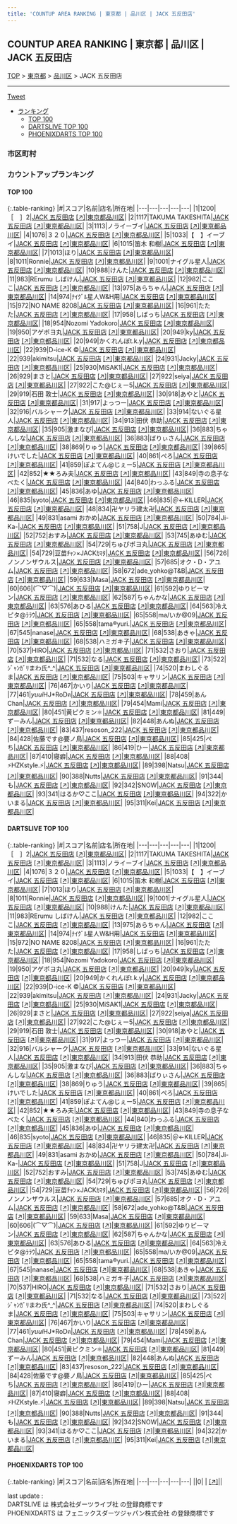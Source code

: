 ```yaml
---
title: 'COUNTUP AREA RANKING | 東京都 | 品川区 | JACK 五反田店'
---
```

## COUNTUP AREA RANKING | 東京都 | 品川区 | JACK 五反田店

[TOP](/darts/rank/) > [東京都](/darts/rank/東京都/) > [品川区](/darts/rank/東京都/品川区/) > JACK 五反田店

___

<a href="https://twitter.com/share?ref_src=twsrc%5Etfw" data-text="COUNTUP AREA RANKING | 東京都品川区JACK 五反田店" class="twitter-share-button" data-hashtags="DARTSLIVE,PHOENIXDARTS,darts,ダーツ" data-show-count="false">Tweet</a>

* [ランキング](#カウントアップランキング)
    * [TOP 100](#top-100)
    * [DARTSLIVE TOP 100](#dartslive-top-100)
    * [PHOENIXDARTS TOP 100](#phoenixdarts-top-100)

### 市区町村

<ul>

</ul>

### カウントアップランキング

#### TOP 100



{:.table-ranking}
|#|スコア|名前|店名|所在地|
|---|---|---|---|---|
|1|1200|<span class="rank-name-dl">［　］2</span>|<a href="/darts/rank/shops/0b328aee96f0cd170d9b047a20a7ba1e.html">JACK 五反田店</a> <a href="https://search.dartslive.com/jp/shop/0b328aee96f0cd170d9b047a20a7ba1e">[↗]</a>|<a href="/darts/rank/東京都/品川区">東京都品川区</a>|
|2|1117|<span class="rank-name-dl">TAKUMA TAKESHITA</span>|<a href="/darts/rank/shops/0b328aee96f0cd170d9b047a20a7ba1e.html">JACK 五反田店</a> <a href="https://search.dartslive.com/jp/shop/0b328aee96f0cd170d9b047a20a7ba1e">[↗]</a>|<a href="/darts/rank/東京都/品川区">東京都品川区</a>|
|3|1113|<span class="rank-name-dl">ノライーブイ</span>|<a href="/darts/rank/shops/0b328aee96f0cd170d9b047a20a7ba1e.html">JACK 五反田店</a> <a href="https://search.dartslive.com/jp/shop/0b328aee96f0cd170d9b047a20a7ba1e">[↗]</a>|<a href="/darts/rank/東京都/品川区">東京都品川区</a>|
|4|1076|<span class="rank-name-dl">３２０</span>|<a href="/darts/rank/shops/0b328aee96f0cd170d9b047a20a7ba1e.html">JACK 五反田店</a> <a href="https://search.dartslive.com/jp/shop/0b328aee96f0cd170d9b047a20a7ba1e">[↗]</a>|<a href="/darts/rank/東京都/品川区">東京都品川区</a>|
|5|1033|<span class="rank-name-dl">【　】イーブイ</span>|<a href="/darts/rank/shops/0b328aee96f0cd170d9b047a20a7ba1e.html">JACK 五反田店</a> <a href="https://search.dartslive.com/jp/shop/0b328aee96f0cd170d9b047a20a7ba1e">[↗]</a>|<a href="/darts/rank/東京都/品川区">東京都品川区</a>|
|6|1015|<span class="rank-name-dl">笛木 和樹</span>|<a href="/darts/rank/shops/0b328aee96f0cd170d9b047a20a7ba1e.html">JACK 五反田店</a> <a href="https://search.dartslive.com/jp/shop/0b328aee96f0cd170d9b047a20a7ba1e">[↗]</a>|<a href="/darts/rank/東京都/品川区">東京都品川区</a>|
|7|1013|<span class="rank-name-dl">ほり</span>|<a href="/darts/rank/shops/0b328aee96f0cd170d9b047a20a7ba1e.html">JACK 五反田店</a> <a href="https://search.dartslive.com/jp/shop/0b328aee96f0cd170d9b047a20a7ba1e">[↗]</a>|<a href="/darts/rank/東京都/品川区">東京都品川区</a>|
|8|1011|<span class="rank-name-dl">Ronnie</span>|<a href="/darts/rank/shops/0b328aee96f0cd170d9b047a20a7ba1e.html">JACK 五反田店</a> <a href="https://search.dartslive.com/jp/shop/0b328aee96f0cd170d9b047a20a7ba1e">[↗]</a>|<a href="/darts/rank/東京都/品川区">東京都品川区</a>|
|9|1001|<span class="rank-name-dl">ナイグル星人</span>|<a href="/darts/rank/shops/0b328aee96f0cd170d9b047a20a7ba1e.html">JACK 五反田店</a> <a href="https://search.dartslive.com/jp/shop/0b328aee96f0cd170d9b047a20a7ba1e">[↗]</a>|<a href="/darts/rank/東京都/品川区">東京都品川区</a>|
|10|988|<span class="rank-name-dl">けんた</span>|<a href="/darts/rank/shops/0b328aee96f0cd170d9b047a20a7ba1e.html">JACK 五反田店</a> <a href="https://search.dartslive.com/jp/shop/0b328aee96f0cd170d9b047a20a7ba1e">[↗]</a>|<a href="/darts/rank/東京都/品川区">東京都品川区</a>|
|11|983|<span class="rank-name-dl">RErumu しばけん</span>|<a href="/darts/rank/shops/0b328aee96f0cd170d9b047a20a7ba1e.html">JACK 五反田店</a> <a href="https://search.dartslive.com/jp/shop/0b328aee96f0cd170d9b047a20a7ba1e">[↗]</a>|<a href="/darts/rank/東京都/品川区">東京都品川区</a>|
|12|982|<span class="rank-name-dl">こここ</span>|<a href="/darts/rank/shops/0b328aee96f0cd170d9b047a20a7ba1e.html">JACK 五反田店</a> <a href="https://search.dartslive.com/jp/shop/0b328aee96f0cd170d9b047a20a7ba1e">[↗]</a>|<a href="/darts/rank/東京都/品川区">東京都品川区</a>|
|13|975|<span class="rank-name-dl">あらちゃん</span>|<a href="/darts/rank/shops/0b328aee96f0cd170d9b047a20a7ba1e.html">JACK 五反田店</a> <a href="https://search.dartslive.com/jp/shop/0b328aee96f0cd170d9b047a20a7ba1e">[↗]</a>|<a href="/darts/rank/東京都/品川区">東京都品川区</a>|
|14|974|<span class="rank-name-dl">ﾅｲｸﾞﾙ星人W&amp;H用</span>|<a href="/darts/rank/shops/0b328aee96f0cd170d9b047a20a7ba1e.html">JACK 五反田店</a> <a href="https://search.dartslive.com/jp/shop/0b328aee96f0cd170d9b047a20a7ba1e">[↗]</a>|<a href="/darts/rank/東京都/品川区">東京都品川区</a>|
|15|972|<span class="rank-name-dl">NO NAME 8208</span>|<a href="/darts/rank/shops/0b328aee96f0cd170d9b047a20a7ba1e.html">JACK 五反田店</a> <a href="https://search.dartslive.com/jp/shop/0b328aee96f0cd170d9b047a20a7ba1e">[↗]</a>|<a href="/darts/rank/東京都/品川区">東京都品川区</a>|
|16|961|<span class="rank-name-dl">たたた</span>|<a href="/darts/rank/shops/0b328aee96f0cd170d9b047a20a7ba1e.html">JACK 五反田店</a> <a href="https://search.dartslive.com/jp/shop/0b328aee96f0cd170d9b047a20a7ba1e">[↗]</a>|<a href="/darts/rank/東京都/品川区">東京都品川区</a>|
|17|958|<span class="rank-name-dl">しばっち</span>|<a href="/darts/rank/shops/0b328aee96f0cd170d9b047a20a7ba1e.html">JACK 五反田店</a> <a href="https://search.dartslive.com/jp/shop/0b328aee96f0cd170d9b047a20a7ba1e">[↗]</a>|<a href="/darts/rank/東京都/品川区">東京都品川区</a>|
|18|954|<span class="rank-name-dl">Nozomi Yadokoro</span>|<a href="/darts/rank/shops/0b328aee96f0cd170d9b047a20a7ba1e.html">JACK 五反田店</a> <a href="https://search.dartslive.com/jp/shop/0b328aee96f0cd170d9b047a20a7ba1e">[↗]</a>|<a href="/darts/rank/東京都/品川区">東京都品川区</a>|
|19|950|<span class="rank-name-dl">アゲポヨ丸</span>|<a href="/darts/rank/shops/0b328aee96f0cd170d9b047a20a7ba1e.html">JACK 五反田店</a> <a href="https://search.dartslive.com/jp/shop/0b328aee96f0cd170d9b047a20a7ba1e">[↗]</a>|<a href="/darts/rank/東京都/品川区">東京都品川区</a>|
|20|949|<span class="rank-name-dl">ky</span>|<a href="/darts/rank/shops/0b328aee96f0cd170d9b047a20a7ba1e.html">JACK 五反田店</a> <a href="https://search.dartslive.com/jp/shop/0b328aee96f0cd170d9b047a20a7ba1e">[↗]</a>|<a href="/darts/rank/東京都/品川区">東京都品川区</a>|
|20|949|<span class="rank-name-dl">かくれんぼt.k.y</span>|<a href="/darts/rank/shops/0b328aee96f0cd170d9b047a20a7ba1e.html">JACK 五反田店</a> <a href="https://search.dartslive.com/jp/shop/0b328aee96f0cd170d9b047a20a7ba1e">[↗]</a>|<a href="/darts/rank/東京都/品川区">東京都品川区</a>|
|22|939|<span class="rank-name-dl">D-ice-K ©️</span>|<a href="/darts/rank/shops/0b328aee96f0cd170d9b047a20a7ba1e.html">JACK 五反田店</a> <a href="https://search.dartslive.com/jp/shop/0b328aee96f0cd170d9b047a20a7ba1e">[↗]</a>|<a href="/darts/rank/東京都/品川区">東京都品川区</a>|
|22|939|<span class="rank-name-dl">akimitsu</span>|<a href="/darts/rank/shops/0b328aee96f0cd170d9b047a20a7ba1e.html">JACK 五反田店</a> <a href="https://search.dartslive.com/jp/shop/0b328aee96f0cd170d9b047a20a7ba1e">[↗]</a>|<a href="/darts/rank/東京都/品川区">東京都品川区</a>|
|24|931|<span class="rank-name-dl">Jacky</span>|<a href="/darts/rank/shops/0b328aee96f0cd170d9b047a20a7ba1e.html">JACK 五反田店</a> <a href="https://search.dartslive.com/jp/shop/0b328aee96f0cd170d9b047a20a7ba1e">[↗]</a>|<a href="/darts/rank/東京都/品川区">東京都品川区</a>|
|25|930|<span class="rank-name-dl">MiSAK1</span>|<a href="/darts/rank/shops/0b328aee96f0cd170d9b047a20a7ba1e.html">JACK 五反田店</a> <a href="https://search.dartslive.com/jp/shop/0b328aee96f0cd170d9b047a20a7ba1e">[↗]</a>|<a href="/darts/rank/東京都/品川区">東京都品川区</a>|
|26|929|<span class="rank-name-dl">まさと</span>|<a href="/darts/rank/shops/0b328aee96f0cd170d9b047a20a7ba1e.html">JACK 五反田店</a> <a href="https://search.dartslive.com/jp/shop/0b328aee96f0cd170d9b047a20a7ba1e">[↗]</a>|<a href="/darts/rank/東京都/品川区">東京都品川区</a>|
|27|922|<span class="rank-name-dl">seiya</span>|<a href="/darts/rank/shops/0b328aee96f0cd170d9b047a20a7ba1e.html">JACK 五反田店</a> <a href="https://search.dartslive.com/jp/shop/0b328aee96f0cd170d9b047a20a7ba1e">[↗]</a>|<a href="/darts/rank/東京都/品川区">東京都品川区</a>|
|27|922|<span class="rank-name-dl">こた@じぇー5</span>|<a href="/darts/rank/shops/0b328aee96f0cd170d9b047a20a7ba1e.html">JACK 五反田店</a> <a href="https://search.dartslive.com/jp/shop/0b328aee96f0cd170d9b047a20a7ba1e">[↗]</a>|<a href="/darts/rank/東京都/品川区">東京都品川区</a>|
|29|919|<span class="rank-name-dl">石田 敦士</span>|<a href="/darts/rank/shops/0b328aee96f0cd170d9b047a20a7ba1e.html">JACK 五反田店</a> <a href="https://search.dartslive.com/jp/shop/0b328aee96f0cd170d9b047a20a7ba1e">[↗]</a>|<a href="/darts/rank/東京都/品川区">東京都品川区</a>|
|30|918|<span class="rank-name-dl">あやと</span>|<a href="/darts/rank/shops/0b328aee96f0cd170d9b047a20a7ba1e.html">JACK 五反田店</a> <a href="https://search.dartslive.com/jp/shop/0b328aee96f0cd170d9b047a20a7ba1e">[↗]</a>|<a href="/darts/rank/東京都/品川区">東京都品川区</a>|
|31|917|<span class="rank-name-dl">よっつー</span>|<a href="/darts/rank/shops/0b328aee96f0cd170d9b047a20a7ba1e.html">JACK 五反田店</a> <a href="https://search.dartslive.com/jp/shop/0b328aee96f0cd170d9b047a20a7ba1e">[↗]</a>|<a href="/darts/rank/東京都/品川区">東京都品川区</a>|
|32|916|<span class="rank-name-dl">バルシャーク</span>|<a href="/darts/rank/shops/0b328aee96f0cd170d9b047a20a7ba1e.html">JACK 五反田店</a> <a href="https://search.dartslive.com/jp/shop/0b328aee96f0cd170d9b047a20a7ba1e">[↗]</a>|<a href="/darts/rank/東京都/品川区">東京都品川区</a>|
|33|914|<span class="rank-name-dl">ないぐる星人</span>|<a href="/darts/rank/shops/0b328aee96f0cd170d9b047a20a7ba1e.html">JACK 五反田店</a> <a href="https://search.dartslive.com/jp/shop/0b328aee96f0cd170d9b047a20a7ba1e">[↗]</a>|<a href="/darts/rank/東京都/品川区">東京都品川区</a>|
|34|913|<span class="rank-name-dl">田伏 恭助</span>|<a href="/darts/rank/shops/0b328aee96f0cd170d9b047a20a7ba1e.html">JACK 五反田店</a> <a href="https://search.dartslive.com/jp/shop/0b328aee96f0cd170d9b047a20a7ba1e">[↗]</a>|<a href="/darts/rank/東京都/品川区">東京都品川区</a>|
|35|905|<span class="rank-name-dl">激まなび</span>|<a href="/darts/rank/shops/0b328aee96f0cd170d9b047a20a7ba1e.html">JACK 五反田店</a> <a href="https://search.dartslive.com/jp/shop/0b328aee96f0cd170d9b047a20a7ba1e">[↗]</a>|<a href="/darts/rank/東京都/品川区">東京都品川区</a>|
|36|883|<span class="rank-name-dl">ちゃんしな</span>|<a href="/darts/rank/shops/0b328aee96f0cd170d9b047a20a7ba1e.html">JACK 五反田店</a> <a href="https://search.dartslive.com/jp/shop/0b328aee96f0cd170d9b047a20a7ba1e">[↗]</a>|<a href="/darts/rank/東京都/品川区">東京都品川区</a>|
|36|883|<span class="rank-name-dl">ばりぃさん</span>|<a href="/darts/rank/shops/0b328aee96f0cd170d9b047a20a7ba1e.html">JACK 五反田店</a> <a href="https://search.dartslive.com/jp/shop/0b328aee96f0cd170d9b047a20a7ba1e">[↗]</a>|<a href="/darts/rank/東京都/品川区">東京都品川区</a>|
|38|869|<span class="rank-name-dl">りゅう</span>|<a href="/darts/rank/shops/0b328aee96f0cd170d9b047a20a7ba1e.html">JACK 五反田店</a> <a href="https://search.dartslive.com/jp/shop/0b328aee96f0cd170d9b047a20a7ba1e">[↗]</a>|<a href="/darts/rank/東京都/品川区">東京都品川区</a>|
|39|865|<span class="rank-name-dl">けいでした</span>|<a href="/darts/rank/shops/0b328aee96f0cd170d9b047a20a7ba1e.html">JACK 五反田店</a> <a href="https://search.dartslive.com/jp/shop/0b328aee96f0cd170d9b047a20a7ba1e">[↗]</a>|<a href="/darts/rank/東京都/品川区">東京都品川区</a>|
|40|861|<span class="rank-name-dl">ぺろ</span>|<a href="/darts/rank/shops/0b328aee96f0cd170d9b047a20a7ba1e.html">JACK 五反田店</a> <a href="https://search.dartslive.com/jp/shop/0b328aee96f0cd170d9b047a20a7ba1e">[↗]</a>|<a href="/darts/rank/東京都/品川区">東京都品川区</a>|
|41|859|<span class="rank-name-dl">ぽよてん@じぇー5</span>|<a href="/darts/rank/shops/0b328aee96f0cd170d9b047a20a7ba1e.html">JACK 五反田店</a> <a href="https://search.dartslive.com/jp/shop/0b328aee96f0cd170d9b047a20a7ba1e">[↗]</a>|<a href="/darts/rank/東京都/品川区">東京都品川区</a>|
|42|852|<span class="rank-name-dl">★★ろみ夫</span>|<a href="/darts/rank/shops/0b328aee96f0cd170d9b047a20a7ba1e.html">JACK 五反田店</a> <a href="https://search.dartslive.com/jp/shop/0b328aee96f0cd170d9b047a20a7ba1e">[↗]</a>|<a href="/darts/rank/東京都/品川区">東京都品川区</a>|
|43|849|<span class="rank-name-dl">寺の息子なべたく</span>|<a href="/darts/rank/shops/0b328aee96f0cd170d9b047a20a7ba1e.html">JACK 五反田店</a> <a href="https://search.dartslive.com/jp/shop/0b328aee96f0cd170d9b047a20a7ba1e">[↗]</a>|<a href="/darts/rank/東京都/品川区">東京都品川区</a>|
|44|840|<span class="rank-name-dl">わっふる</span>|<a href="/darts/rank/shops/0b328aee96f0cd170d9b047a20a7ba1e.html">JACK 五反田店</a> <a href="https://search.dartslive.com/jp/shop/0b328aee96f0cd170d9b047a20a7ba1e">[↗]</a>|<a href="/darts/rank/東京都/品川区">東京都品川区</a>|
|45|836|<span class="rank-name-dl">あゆ</span>|<a href="/darts/rank/shops/0b328aee96f0cd170d9b047a20a7ba1e.html">JACK 五反田店</a> <a href="https://search.dartslive.com/jp/shop/0b328aee96f0cd170d9b047a20a7ba1e">[↗]</a>|<a href="/darts/rank/東京都/品川区">東京都品川区</a>|
|46|835|<span class="rank-name-dl">syoto</span>|<a href="/darts/rank/shops/0b328aee96f0cd170d9b047a20a7ba1e.html">JACK 五反田店</a> <a href="https://search.dartslive.com/jp/shop/0b328aee96f0cd170d9b047a20a7ba1e">[↗]</a>|<a href="/darts/rank/東京都/品川区">東京都品川区</a>|
|46|835|<span class="rank-name-dl">＠←KILLER</span>|<a href="/darts/rank/shops/0b328aee96f0cd170d9b047a20a7ba1e.html">JACK 五反田店</a> <a href="https://search.dartslive.com/jp/shop/0b328aee96f0cd170d9b047a20a7ba1e">[↗]</a>|<a href="/darts/rank/東京都/品川区">東京都品川区</a>|
|48|834|<span class="rank-name-dl">卍ヤリラ建太卍</span>|<a href="/darts/rank/shops/0b328aee96f0cd170d9b047a20a7ba1e.html">JACK 五反田店</a> <a href="https://search.dartslive.com/jp/shop/0b328aee96f0cd170d9b047a20a7ba1e">[↗]</a>|<a href="/darts/rank/東京都/品川区">東京都品川区</a>|
|49|831|<span class="rank-name-dl">asami おかめ</span>|<a href="/darts/rank/shops/0b328aee96f0cd170d9b047a20a7ba1e.html">JACK 五反田店</a> <a href="https://search.dartslive.com/jp/shop/0b328aee96f0cd170d9b047a20a7ba1e">[↗]</a>|<a href="/darts/rank/東京都/品川区">東京都品川区</a>|
|50|784|<span class="rank-name-dl">Ji-Ka-</span>|<a href="/darts/rank/shops/0b328aee96f0cd170d9b047a20a7ba1e.html">JACK 五反田店</a> <a href="https://search.dartslive.com/jp/shop/0b328aee96f0cd170d9b047a20a7ba1e">[↗]</a>|<a href="/darts/rank/東京都/品川区">東京都品川区</a>|
|51|758|<span class="rank-name-dl">J</span>|<a href="/darts/rank/shops/0b328aee96f0cd170d9b047a20a7ba1e.html">JACK 五反田店</a> <a href="https://search.dartslive.com/jp/shop/0b328aee96f0cd170d9b047a20a7ba1e">[↗]</a>|<a href="/darts/rank/東京都/品川区">東京都品川区</a>|
|52|752|<span class="rank-name-dl">おすみ</span>|<a href="/darts/rank/shops/0b328aee96f0cd170d9b047a20a7ba1e.html">JACK 五反田店</a> <a href="https://search.dartslive.com/jp/shop/0b328aee96f0cd170d9b047a20a7ba1e">[↗]</a>|<a href="/darts/rank/東京都/品川区">東京都品川区</a>|
|53|745|<span class="rank-name-dl">あゆむ</span>|<a href="/darts/rank/shops/0b328aee96f0cd170d9b047a20a7ba1e.html">JACK 五反田店</a> <a href="https://search.dartslive.com/jp/shop/0b328aee96f0cd170d9b047a20a7ba1e">[↗]</a>|<a href="/darts/rank/東京都/品川区">東京都品川区</a>|
|54|729|<span class="rank-name-dl">ちゅぴポヨ丸</span>|<a href="/darts/rank/shops/0b328aee96f0cd170d9b047a20a7ba1e.html">JACK 五反田店</a> <a href="https://search.dartslive.com/jp/shop/0b328aee96f0cd170d9b047a20a7ba1e">[↗]</a>|<a href="/darts/rank/東京都/品川区">東京都品川区</a>|
|54|729|<span class="rank-name-dl">豆苗ﾁｬﾝ×JACKｶﾏﾀ</span>|<a href="/darts/rank/shops/0b328aee96f0cd170d9b047a20a7ba1e.html">JACK 五反田店</a> <a href="https://search.dartslive.com/jp/shop/0b328aee96f0cd170d9b047a20a7ba1e">[↗]</a>|<a href="/darts/rank/東京都/品川区">東京都品川区</a>|
|56|726|<span class="rank-name-dl">ノンノンザウルス</span>|<a href="/darts/rank/shops/0b328aee96f0cd170d9b047a20a7ba1e.html">JACK 五反田店</a> <a href="https://search.dartslive.com/jp/shop/0b328aee96f0cd170d9b047a20a7ba1e">[↗]</a>|<a href="/darts/rank/東京都/品川区">東京都品川区</a>|
|57|685|<span class="rank-name-dl">オク・D・アユム</span>|<a href="/darts/rank/shops/0b328aee96f0cd170d9b047a20a7ba1e.html">JACK 五反田店</a> <a href="https://search.dartslive.com/jp/shop/0b328aee96f0cd170d9b047a20a7ba1e">[↗]</a>|<a href="/darts/rank/東京都/品川区">東京都品川区</a>|
|58|672|<span class="rank-name-dl">ade_yohko@T&amp;B</span>|<a href="/darts/rank/shops/0b328aee96f0cd170d9b047a20a7ba1e.html">JACK 五反田店</a> <a href="https://search.dartslive.com/jp/shop/0b328aee96f0cd170d9b047a20a7ba1e">[↗]</a>|<a href="/darts/rank/東京都/品川区">東京都品川区</a>|
|59|633|<span class="rank-name-dl">Masa</span>|<a href="/darts/rank/shops/0b328aee96f0cd170d9b047a20a7ba1e.html">JACK 五反田店</a> <a href="https://search.dartslive.com/jp/shop/0b328aee96f0cd170d9b047a20a7ba1e">[↗]</a>|<a href="/darts/rank/東京都/品川区">東京都品川区</a>|
|60|606|<span class="rank-name-dl">(⌒▽⌒)</span>|<a href="/darts/rank/shops/0b328aee96f0cd170d9b047a20a7ba1e.html">JACK 五反田店</a> <a href="https://search.dartslive.com/jp/shop/0b328aee96f0cd170d9b047a20a7ba1e">[↗]</a>|<a href="/darts/rank/東京都/品川区">東京都品川区</a>|
|61|592|<span class="rank-name-dl">ゆりピーマン</span>|<a href="/darts/rank/shops/0b328aee96f0cd170d9b047a20a7ba1e.html">JACK 五反田店</a> <a href="https://search.dartslive.com/jp/shop/0b328aee96f0cd170d9b047a20a7ba1e">[↗]</a>|<a href="/darts/rank/東京都/品川区">東京都品川区</a>|
|62|587|<span class="rank-name-dl">ちゃんかな</span>|<a href="/darts/rank/shops/0b328aee96f0cd170d9b047a20a7ba1e.html">JACK 五反田店</a> <a href="https://search.dartslive.com/jp/shop/0b328aee96f0cd170d9b047a20a7ba1e">[↗]</a>|<a href="/darts/rank/東京都/品川区">東京都品川区</a>|
|63|576|<span class="rank-name-dl">あひる</span>|<a href="/darts/rank/shops/0b328aee96f0cd170d9b047a20a7ba1e.html">JACK 五反田店</a> <a href="https://search.dartslive.com/jp/shop/0b328aee96f0cd170d9b047a20a7ba1e">[↗]</a>|<a href="/darts/rank/東京都/品川区">東京都品川区</a>|
|64|563|<span class="rank-name-dl">冷えピタ@ﾗﾗｳ</span>|<a href="/darts/rank/shops/0b328aee96f0cd170d9b047a20a7ba1e.html">JACK 五反田店</a> <a href="https://search.dartslive.com/jp/shop/0b328aee96f0cd170d9b047a20a7ba1e">[↗]</a>|<a href="/darts/rank/東京都/品川区">東京都品川区</a>|
|65|558|<span class="rank-name-dl">ma/いか@09</span>|<a href="/darts/rank/shops/0b328aee96f0cd170d9b047a20a7ba1e.html">JACK 五反田店</a> <a href="https://search.dartslive.com/jp/shop/0b328aee96f0cd170d9b047a20a7ba1e">[↗]</a>|<a href="/darts/rank/東京都/品川区">東京都品川区</a>|
|65|558|<span class="rank-name-dl">tama®︎yuri.</span>|<a href="/darts/rank/shops/0b328aee96f0cd170d9b047a20a7ba1e.html">JACK 五反田店</a> <a href="https://search.dartslive.com/jp/shop/0b328aee96f0cd170d9b047a20a7ba1e">[↗]</a>|<a href="/darts/rank/東京都/品川区">東京都品川区</a>|
|67|545|<span class="rank-name-dl">nanase</span>|<a href="/darts/rank/shops/0b328aee96f0cd170d9b047a20a7ba1e.html">JACK 五反田店</a> <a href="https://search.dartslive.com/jp/shop/0b328aee96f0cd170d9b047a20a7ba1e">[↗]</a>|<a href="/darts/rank/東京都/品川区">東京都品川区</a>|
|68|538|<span class="rank-name-dl">あきゃ</span>|<a href="/darts/rank/shops/0b328aee96f0cd170d9b047a20a7ba1e.html">JACK 五反田店</a> <a href="https://search.dartslive.com/jp/shop/0b328aee96f0cd170d9b047a20a7ba1e">[↗]</a>|<a href="/darts/rank/東京都/品川区">東京都品川区</a>|
|68|538|<span class="rank-name-dl">ハミガキ子</span>|<a href="/darts/rank/shops/0b328aee96f0cd170d9b047a20a7ba1e.html">JACK 五反田店</a> <a href="https://search.dartslive.com/jp/shop/0b328aee96f0cd170d9b047a20a7ba1e">[↗]</a>|<a href="/darts/rank/東京都/品川区">東京都品川区</a>|
|70|537|<span class="rank-name-dl">HIRO</span>|<a href="/darts/rank/shops/0b328aee96f0cd170d9b047a20a7ba1e.html">JACK 五反田店</a> <a href="https://search.dartslive.com/jp/shop/0b328aee96f0cd170d9b047a20a7ba1e">[↗]</a>|<a href="/darts/rank/東京都/品川区">東京都品川区</a>|
|71|532|<span class="rank-name-dl">さおり</span>|<a href="/darts/rank/shops/0b328aee96f0cd170d9b047a20a7ba1e.html">JACK 五反田店</a> <a href="https://search.dartslive.com/jp/shop/0b328aee96f0cd170d9b047a20a7ba1e">[↗]</a>|<a href="/darts/rank/東京都/品川区">東京都品川区</a>|
|71|532|<span class="rank-name-dl">なる</span>|<a href="/darts/rank/shops/0b328aee96f0cd170d9b047a20a7ba1e.html">JACK 五反田店</a> <a href="https://search.dartslive.com/jp/shop/0b328aee96f0cd170d9b047a20a7ba1e">[↗]</a>|<a href="/darts/rank/東京都/品川区">東京都品川区</a>|
|73|522|<span class="rank-name-dl">ｼﾞｬﾝｶﾞﾘまわ氏^_^</span>|<a href="/darts/rank/shops/0b328aee96f0cd170d9b047a20a7ba1e.html">JACK 五反田店</a> <a href="https://search.dartslive.com/jp/shop/0b328aee96f0cd170d9b047a20a7ba1e">[↗]</a>|<a href="/darts/rank/東京都/品川区">東京都品川区</a>|
|74|520|<span class="rank-name-dl">まわしぐるま</span>|<a href="/darts/rank/shops/0b328aee96f0cd170d9b047a20a7ba1e.html">JACK 五反田店</a> <a href="https://search.dartslive.com/jp/shop/0b328aee96f0cd170d9b047a20a7ba1e">[↗]</a>|<a href="/darts/rank/東京都/品川区">東京都品川区</a>|
|75|503|<span class="rank-name-dl">キャサリン</span>|<a href="/darts/rank/shops/0b328aee96f0cd170d9b047a20a7ba1e.html">JACK 五反田店</a> <a href="https://search.dartslive.com/jp/shop/0b328aee96f0cd170d9b047a20a7ba1e">[↗]</a>|<a href="/darts/rank/東京都/品川区">東京都品川区</a>|
|76|467|<span class="rank-name-dl">かいり</span>|<a href="/darts/rank/shops/0b328aee96f0cd170d9b047a20a7ba1e.html">JACK 五反田店</a> <a href="https://search.dartslive.com/jp/shop/0b328aee96f0cd170d9b047a20a7ba1e">[↗]</a>|<a href="/darts/rank/東京都/品川区">東京都品川区</a>|
|77|461|<span class="rank-name-dl">*yuui*HJ*RoDฅ</span>|<a href="/darts/rank/shops/0b328aee96f0cd170d9b047a20a7ba1e.html">JACK 五反田店</a> <a href="https://search.dartslive.com/jp/shop/0b328aee96f0cd170d9b047a20a7ba1e">[↗]</a>|<a href="/darts/rank/東京都/品川区">東京都品川区</a>|
|78|459|<span class="rank-name-dl">あんChan</span>|<a href="/darts/rank/shops/0b328aee96f0cd170d9b047a20a7ba1e.html">JACK 五反田店</a> <a href="https://search.dartslive.com/jp/shop/0b328aee96f0cd170d9b047a20a7ba1e">[↗]</a>|<a href="/darts/rank/東京都/品川区">東京都品川区</a>|
|79|454|<span class="rank-name-dl">Mami</span>|<a href="/darts/rank/shops/0b328aee96f0cd170d9b047a20a7ba1e.html">JACK 五反田店</a> <a href="https://search.dartslive.com/jp/shop/0b328aee96f0cd170d9b047a20a7ba1e">[↗]</a>|<a href="/darts/rank/東京都/品川区">東京都品川区</a>|
|80|451|<span class="rank-name-dl">黄ピクミン⚛</span>|<a href="/darts/rank/shops/0b328aee96f0cd170d9b047a20a7ba1e.html">JACK 五反田店</a> <a href="https://search.dartslive.com/jp/shop/0b328aee96f0cd170d9b047a20a7ba1e">[↗]</a>|<a href="/darts/rank/東京都/品川区">東京都品川区</a>|
|81|449|<span class="rank-name-dl">ずーみん</span>|<a href="/darts/rank/shops/0b328aee96f0cd170d9b047a20a7ba1e.html">JACK 五反田店</a> <a href="https://search.dartslive.com/jp/shop/0b328aee96f0cd170d9b047a20a7ba1e">[↗]</a>|<a href="/darts/rank/東京都/品川区">東京都品川区</a>|
|82|448|<span class="rank-name-dl">あんぬ</span>|<a href="/darts/rank/shops/0b328aee96f0cd170d9b047a20a7ba1e.html">JACK 五反田店</a> <a href="https://search.dartslive.com/jp/shop/0b328aee96f0cd170d9b047a20a7ba1e">[↗]</a>|<a href="/darts/rank/東京都/品川区">東京都品川区</a>|
|83|437|<span class="rank-name-dl">resoson_222</span>|<a href="/darts/rank/shops/0b328aee96f0cd170d9b047a20a7ba1e.html">JACK 五反田店</a> <a href="https://search.dartslive.com/jp/shop/0b328aee96f0cd170d9b047a20a7ba1e">[↗]</a>|<a href="/darts/rank/東京都/品川区">東京都品川区</a>|
|84|428|<span class="rank-name-dl">佐藤です@要ノ鳥</span>|<a href="/darts/rank/shops/0b328aee96f0cd170d9b047a20a7ba1e.html">JACK 五反田店</a> <a href="https://search.dartslive.com/jp/shop/0b328aee96f0cd170d9b047a20a7ba1e">[↗]</a>|<a href="/darts/rank/東京都/品川区">東京都品川区</a>|
|85|425|<span class="rank-name-dl">ぺち</span>|<a href="/darts/rank/shops/0b328aee96f0cd170d9b047a20a7ba1e.html">JACK 五反田店</a> <a href="https://search.dartslive.com/jp/shop/0b328aee96f0cd170d9b047a20a7ba1e">[↗]</a>|<a href="/darts/rank/東京都/品川区">東京都品川区</a>|
|86|419|<span class="rank-name-dl">ひー</span>|<a href="/darts/rank/shops/0b328aee96f0cd170d9b047a20a7ba1e.html">JACK 五反田店</a> <a href="https://search.dartslive.com/jp/shop/0b328aee96f0cd170d9b047a20a7ba1e">[↗]</a>|<a href="/darts/rank/東京都/品川区">東京都品川区</a>|
|87|410|<span class="rank-name-dl">寝癖</span>|<a href="/darts/rank/shops/0b328aee96f0cd170d9b047a20a7ba1e.html">JACK 五反田店</a> <a href="https://search.dartslive.com/jp/shop/0b328aee96f0cd170d9b047a20a7ba1e">[↗]</a>|<a href="/darts/rank/東京都/品川区">東京都品川区</a>|
|88|408|<span class="rank-name-dl">⚡HZKstyle.⚡</span>|<a href="/darts/rank/shops/0b328aee96f0cd170d9b047a20a7ba1e.html">JACK 五反田店</a> <a href="https://search.dartslive.com/jp/shop/0b328aee96f0cd170d9b047a20a7ba1e">[↗]</a>|<a href="/darts/rank/東京都/品川区">東京都品川区</a>|
|89|398|<span class="rank-name-dl">Natsu</span>|<a href="/darts/rank/shops/0b328aee96f0cd170d9b047a20a7ba1e.html">JACK 五反田店</a> <a href="https://search.dartslive.com/jp/shop/0b328aee96f0cd170d9b047a20a7ba1e">[↗]</a>|<a href="/darts/rank/東京都/品川区">東京都品川区</a>|
|90|388|<span class="rank-name-dl">Nutts</span>|<a href="/darts/rank/shops/0b328aee96f0cd170d9b047a20a7ba1e.html">JACK 五反田店</a> <a href="https://search.dartslive.com/jp/shop/0b328aee96f0cd170d9b047a20a7ba1e">[↗]</a>|<a href="/darts/rank/東京都/品川区">東京都品川区</a>|
|91|344|<span class="rank-name-dl">も</span>|<a href="/darts/rank/shops/0b328aee96f0cd170d9b047a20a7ba1e.html">JACK 五反田店</a> <a href="https://search.dartslive.com/jp/shop/0b328aee96f0cd170d9b047a20a7ba1e">[↗]</a>|<a href="/darts/rank/東京都/品川区">東京都品川区</a>|
|92|342|<span class="rank-name-dl">SNOW</span>|<a href="/darts/rank/shops/0b328aee96f0cd170d9b047a20a7ba1e.html">JACK 五反田店</a> <a href="https://search.dartslive.com/jp/shop/0b328aee96f0cd170d9b047a20a7ba1e">[↗]</a>|<a href="/darts/rank/東京都/品川区">東京都品川区</a>|
|93|341|<span class="rank-name-dl">はるか♡ここ</span>|<a href="/darts/rank/shops/0b328aee96f0cd170d9b047a20a7ba1e.html">JACK 五反田店</a> <a href="https://search.dartslive.com/jp/shop/0b328aee96f0cd170d9b047a20a7ba1e">[↗]</a>|<a href="/darts/rank/東京都/品川区">東京都品川区</a>|
|94|322|<span class="rank-name-dl">かいまる</span>|<a href="/darts/rank/shops/0b328aee96f0cd170d9b047a20a7ba1e.html">JACK 五反田店</a> <a href="https://search.dartslive.com/jp/shop/0b328aee96f0cd170d9b047a20a7ba1e">[↗]</a>|<a href="/darts/rank/東京都/品川区">東京都品川区</a>|
|95|311|<span class="rank-name-dl">Kei</span>|<a href="/darts/rank/shops/0b328aee96f0cd170d9b047a20a7ba1e.html">JACK 五反田店</a> <a href="https://search.dartslive.com/jp/shop/0b328aee96f0cd170d9b047a20a7ba1e">[↗]</a>|<a href="/darts/rank/東京都/品川区">東京都品川区</a>|


#### DARTSLIVE TOP 100



{:.table-ranking}
|#|スコア|名前|店名|所在地|
|---|---|---|---|---|
|1|1200|<span class="rank-name-dl">［　］2</span>|<a href="/darts/rank/shops/0b328aee96f0cd170d9b047a20a7ba1e.html">JACK 五反田店</a> <a href="https://search.dartslive.com/jp/shop/0b328aee96f0cd170d9b047a20a7ba1e">[↗]</a>|<a href="/darts/rank/東京都/品川区">東京都品川区</a>|
|2|1117|<span class="rank-name-dl">TAKUMA TAKESHITA</span>|<a href="/darts/rank/shops/0b328aee96f0cd170d9b047a20a7ba1e.html">JACK 五反田店</a> <a href="https://search.dartslive.com/jp/shop/0b328aee96f0cd170d9b047a20a7ba1e">[↗]</a>|<a href="/darts/rank/東京都/品川区">東京都品川区</a>|
|3|1113|<span class="rank-name-dl">ノライーブイ</span>|<a href="/darts/rank/shops/0b328aee96f0cd170d9b047a20a7ba1e.html">JACK 五反田店</a> <a href="https://search.dartslive.com/jp/shop/0b328aee96f0cd170d9b047a20a7ba1e">[↗]</a>|<a href="/darts/rank/東京都/品川区">東京都品川区</a>|
|4|1076|<span class="rank-name-dl">３２０</span>|<a href="/darts/rank/shops/0b328aee96f0cd170d9b047a20a7ba1e.html">JACK 五反田店</a> <a href="https://search.dartslive.com/jp/shop/0b328aee96f0cd170d9b047a20a7ba1e">[↗]</a>|<a href="/darts/rank/東京都/品川区">東京都品川区</a>|
|5|1033|<span class="rank-name-dl">【　】イーブイ</span>|<a href="/darts/rank/shops/0b328aee96f0cd170d9b047a20a7ba1e.html">JACK 五反田店</a> <a href="https://search.dartslive.com/jp/shop/0b328aee96f0cd170d9b047a20a7ba1e">[↗]</a>|<a href="/darts/rank/東京都/品川区">東京都品川区</a>|
|6|1015|<span class="rank-name-dl">笛木 和樹</span>|<a href="/darts/rank/shops/0b328aee96f0cd170d9b047a20a7ba1e.html">JACK 五反田店</a> <a href="https://search.dartslive.com/jp/shop/0b328aee96f0cd170d9b047a20a7ba1e">[↗]</a>|<a href="/darts/rank/東京都/品川区">東京都品川区</a>|
|7|1013|<span class="rank-name-dl">ほり</span>|<a href="/darts/rank/shops/0b328aee96f0cd170d9b047a20a7ba1e.html">JACK 五反田店</a> <a href="https://search.dartslive.com/jp/shop/0b328aee96f0cd170d9b047a20a7ba1e">[↗]</a>|<a href="/darts/rank/東京都/品川区">東京都品川区</a>|
|8|1011|<span class="rank-name-dl">Ronnie</span>|<a href="/darts/rank/shops/0b328aee96f0cd170d9b047a20a7ba1e.html">JACK 五反田店</a> <a href="https://search.dartslive.com/jp/shop/0b328aee96f0cd170d9b047a20a7ba1e">[↗]</a>|<a href="/darts/rank/東京都/品川区">東京都品川区</a>|
|9|1001|<span class="rank-name-dl">ナイグル星人</span>|<a href="/darts/rank/shops/0b328aee96f0cd170d9b047a20a7ba1e.html">JACK 五反田店</a> <a href="https://search.dartslive.com/jp/shop/0b328aee96f0cd170d9b047a20a7ba1e">[↗]</a>|<a href="/darts/rank/東京都/品川区">東京都品川区</a>|
|10|988|<span class="rank-name-dl">けんた</span>|<a href="/darts/rank/shops/0b328aee96f0cd170d9b047a20a7ba1e.html">JACK 五反田店</a> <a href="https://search.dartslive.com/jp/shop/0b328aee96f0cd170d9b047a20a7ba1e">[↗]</a>|<a href="/darts/rank/東京都/品川区">東京都品川区</a>|
|11|983|<span class="rank-name-dl">RErumu しばけん</span>|<a href="/darts/rank/shops/0b328aee96f0cd170d9b047a20a7ba1e.html">JACK 五反田店</a> <a href="https://search.dartslive.com/jp/shop/0b328aee96f0cd170d9b047a20a7ba1e">[↗]</a>|<a href="/darts/rank/東京都/品川区">東京都品川区</a>|
|12|982|<span class="rank-name-dl">こここ</span>|<a href="/darts/rank/shops/0b328aee96f0cd170d9b047a20a7ba1e.html">JACK 五反田店</a> <a href="https://search.dartslive.com/jp/shop/0b328aee96f0cd170d9b047a20a7ba1e">[↗]</a>|<a href="/darts/rank/東京都/品川区">東京都品川区</a>|
|13|975|<span class="rank-name-dl">あらちゃん</span>|<a href="/darts/rank/shops/0b328aee96f0cd170d9b047a20a7ba1e.html">JACK 五反田店</a> <a href="https://search.dartslive.com/jp/shop/0b328aee96f0cd170d9b047a20a7ba1e">[↗]</a>|<a href="/darts/rank/東京都/品川区">東京都品川区</a>|
|14|974|<span class="rank-name-dl">ﾅｲｸﾞﾙ星人W&amp;H用</span>|<a href="/darts/rank/shops/0b328aee96f0cd170d9b047a20a7ba1e.html">JACK 五反田店</a> <a href="https://search.dartslive.com/jp/shop/0b328aee96f0cd170d9b047a20a7ba1e">[↗]</a>|<a href="/darts/rank/東京都/品川区">東京都品川区</a>|
|15|972|<span class="rank-name-dl">NO NAME 8208</span>|<a href="/darts/rank/shops/0b328aee96f0cd170d9b047a20a7ba1e.html">JACK 五反田店</a> <a href="https://search.dartslive.com/jp/shop/0b328aee96f0cd170d9b047a20a7ba1e">[↗]</a>|<a href="/darts/rank/東京都/品川区">東京都品川区</a>|
|16|961|<span class="rank-name-dl">たたた</span>|<a href="/darts/rank/shops/0b328aee96f0cd170d9b047a20a7ba1e.html">JACK 五反田店</a> <a href="https://search.dartslive.com/jp/shop/0b328aee96f0cd170d9b047a20a7ba1e">[↗]</a>|<a href="/darts/rank/東京都/品川区">東京都品川区</a>|
|17|958|<span class="rank-name-dl">しばっち</span>|<a href="/darts/rank/shops/0b328aee96f0cd170d9b047a20a7ba1e.html">JACK 五反田店</a> <a href="https://search.dartslive.com/jp/shop/0b328aee96f0cd170d9b047a20a7ba1e">[↗]</a>|<a href="/darts/rank/東京都/品川区">東京都品川区</a>|
|18|954|<span class="rank-name-dl">Nozomi Yadokoro</span>|<a href="/darts/rank/shops/0b328aee96f0cd170d9b047a20a7ba1e.html">JACK 五反田店</a> <a href="https://search.dartslive.com/jp/shop/0b328aee96f0cd170d9b047a20a7ba1e">[↗]</a>|<a href="/darts/rank/東京都/品川区">東京都品川区</a>|
|19|950|<span class="rank-name-dl">アゲポヨ丸</span>|<a href="/darts/rank/shops/0b328aee96f0cd170d9b047a20a7ba1e.html">JACK 五反田店</a> <a href="https://search.dartslive.com/jp/shop/0b328aee96f0cd170d9b047a20a7ba1e">[↗]</a>|<a href="/darts/rank/東京都/品川区">東京都品川区</a>|
|20|949|<span class="rank-name-dl">ky</span>|<a href="/darts/rank/shops/0b328aee96f0cd170d9b047a20a7ba1e.html">JACK 五反田店</a> <a href="https://search.dartslive.com/jp/shop/0b328aee96f0cd170d9b047a20a7ba1e">[↗]</a>|<a href="/darts/rank/東京都/品川区">東京都品川区</a>|
|20|949|<span class="rank-name-dl">かくれんぼt.k.y</span>|<a href="/darts/rank/shops/0b328aee96f0cd170d9b047a20a7ba1e.html">JACK 五反田店</a> <a href="https://search.dartslive.com/jp/shop/0b328aee96f0cd170d9b047a20a7ba1e">[↗]</a>|<a href="/darts/rank/東京都/品川区">東京都品川区</a>|
|22|939|<span class="rank-name-dl">D-ice-K ©️</span>|<a href="/darts/rank/shops/0b328aee96f0cd170d9b047a20a7ba1e.html">JACK 五反田店</a> <a href="https://search.dartslive.com/jp/shop/0b328aee96f0cd170d9b047a20a7ba1e">[↗]</a>|<a href="/darts/rank/東京都/品川区">東京都品川区</a>|
|22|939|<span class="rank-name-dl">akimitsu</span>|<a href="/darts/rank/shops/0b328aee96f0cd170d9b047a20a7ba1e.html">JACK 五反田店</a> <a href="https://search.dartslive.com/jp/shop/0b328aee96f0cd170d9b047a20a7ba1e">[↗]</a>|<a href="/darts/rank/東京都/品川区">東京都品川区</a>|
|24|931|<span class="rank-name-dl">Jacky</span>|<a href="/darts/rank/shops/0b328aee96f0cd170d9b047a20a7ba1e.html">JACK 五反田店</a> <a href="https://search.dartslive.com/jp/shop/0b328aee96f0cd170d9b047a20a7ba1e">[↗]</a>|<a href="/darts/rank/東京都/品川区">東京都品川区</a>|
|25|930|<span class="rank-name-dl">MiSAK1</span>|<a href="/darts/rank/shops/0b328aee96f0cd170d9b047a20a7ba1e.html">JACK 五反田店</a> <a href="https://search.dartslive.com/jp/shop/0b328aee96f0cd170d9b047a20a7ba1e">[↗]</a>|<a href="/darts/rank/東京都/品川区">東京都品川区</a>|
|26|929|<span class="rank-name-dl">まさと</span>|<a href="/darts/rank/shops/0b328aee96f0cd170d9b047a20a7ba1e.html">JACK 五反田店</a> <a href="https://search.dartslive.com/jp/shop/0b328aee96f0cd170d9b047a20a7ba1e">[↗]</a>|<a href="/darts/rank/東京都/品川区">東京都品川区</a>|
|27|922|<span class="rank-name-dl">seiya</span>|<a href="/darts/rank/shops/0b328aee96f0cd170d9b047a20a7ba1e.html">JACK 五反田店</a> <a href="https://search.dartslive.com/jp/shop/0b328aee96f0cd170d9b047a20a7ba1e">[↗]</a>|<a href="/darts/rank/東京都/品川区">東京都品川区</a>|
|27|922|<span class="rank-name-dl">こた@じぇー5</span>|<a href="/darts/rank/shops/0b328aee96f0cd170d9b047a20a7ba1e.html">JACK 五反田店</a> <a href="https://search.dartslive.com/jp/shop/0b328aee96f0cd170d9b047a20a7ba1e">[↗]</a>|<a href="/darts/rank/東京都/品川区">東京都品川区</a>|
|29|919|<span class="rank-name-dl">石田 敦士</span>|<a href="/darts/rank/shops/0b328aee96f0cd170d9b047a20a7ba1e.html">JACK 五反田店</a> <a href="https://search.dartslive.com/jp/shop/0b328aee96f0cd170d9b047a20a7ba1e">[↗]</a>|<a href="/darts/rank/東京都/品川区">東京都品川区</a>|
|30|918|<span class="rank-name-dl">あやと</span>|<a href="/darts/rank/shops/0b328aee96f0cd170d9b047a20a7ba1e.html">JACK 五反田店</a> <a href="https://search.dartslive.com/jp/shop/0b328aee96f0cd170d9b047a20a7ba1e">[↗]</a>|<a href="/darts/rank/東京都/品川区">東京都品川区</a>|
|31|917|<span class="rank-name-dl">よっつー</span>|<a href="/darts/rank/shops/0b328aee96f0cd170d9b047a20a7ba1e.html">JACK 五反田店</a> <a href="https://search.dartslive.com/jp/shop/0b328aee96f0cd170d9b047a20a7ba1e">[↗]</a>|<a href="/darts/rank/東京都/品川区">東京都品川区</a>|
|32|916|<span class="rank-name-dl">バルシャーク</span>|<a href="/darts/rank/shops/0b328aee96f0cd170d9b047a20a7ba1e.html">JACK 五反田店</a> <a href="https://search.dartslive.com/jp/shop/0b328aee96f0cd170d9b047a20a7ba1e">[↗]</a>|<a href="/darts/rank/東京都/品川区">東京都品川区</a>|
|33|914|<span class="rank-name-dl">ないぐる星人</span>|<a href="/darts/rank/shops/0b328aee96f0cd170d9b047a20a7ba1e.html">JACK 五反田店</a> <a href="https://search.dartslive.com/jp/shop/0b328aee96f0cd170d9b047a20a7ba1e">[↗]</a>|<a href="/darts/rank/東京都/品川区">東京都品川区</a>|
|34|913|<span class="rank-name-dl">田伏 恭助</span>|<a href="/darts/rank/shops/0b328aee96f0cd170d9b047a20a7ba1e.html">JACK 五反田店</a> <a href="https://search.dartslive.com/jp/shop/0b328aee96f0cd170d9b047a20a7ba1e">[↗]</a>|<a href="/darts/rank/東京都/品川区">東京都品川区</a>|
|35|905|<span class="rank-name-dl">激まなび</span>|<a href="/darts/rank/shops/0b328aee96f0cd170d9b047a20a7ba1e.html">JACK 五反田店</a> <a href="https://search.dartslive.com/jp/shop/0b328aee96f0cd170d9b047a20a7ba1e">[↗]</a>|<a href="/darts/rank/東京都/品川区">東京都品川区</a>|
|36|883|<span class="rank-name-dl">ちゃんしな</span>|<a href="/darts/rank/shops/0b328aee96f0cd170d9b047a20a7ba1e.html">JACK 五反田店</a> <a href="https://search.dartslive.com/jp/shop/0b328aee96f0cd170d9b047a20a7ba1e">[↗]</a>|<a href="/darts/rank/東京都/品川区">東京都品川区</a>|
|36|883|<span class="rank-name-dl">ばりぃさん</span>|<a href="/darts/rank/shops/0b328aee96f0cd170d9b047a20a7ba1e.html">JACK 五反田店</a> <a href="https://search.dartslive.com/jp/shop/0b328aee96f0cd170d9b047a20a7ba1e">[↗]</a>|<a href="/darts/rank/東京都/品川区">東京都品川区</a>|
|38|869|<span class="rank-name-dl">りゅう</span>|<a href="/darts/rank/shops/0b328aee96f0cd170d9b047a20a7ba1e.html">JACK 五反田店</a> <a href="https://search.dartslive.com/jp/shop/0b328aee96f0cd170d9b047a20a7ba1e">[↗]</a>|<a href="/darts/rank/東京都/品川区">東京都品川区</a>|
|39|865|<span class="rank-name-dl">けいでした</span>|<a href="/darts/rank/shops/0b328aee96f0cd170d9b047a20a7ba1e.html">JACK 五反田店</a> <a href="https://search.dartslive.com/jp/shop/0b328aee96f0cd170d9b047a20a7ba1e">[↗]</a>|<a href="/darts/rank/東京都/品川区">東京都品川区</a>|
|40|861|<span class="rank-name-dl">ぺろ</span>|<a href="/darts/rank/shops/0b328aee96f0cd170d9b047a20a7ba1e.html">JACK 五反田店</a> <a href="https://search.dartslive.com/jp/shop/0b328aee96f0cd170d9b047a20a7ba1e">[↗]</a>|<a href="/darts/rank/東京都/品川区">東京都品川区</a>|
|41|859|<span class="rank-name-dl">ぽよてん@じぇー5</span>|<a href="/darts/rank/shops/0b328aee96f0cd170d9b047a20a7ba1e.html">JACK 五反田店</a> <a href="https://search.dartslive.com/jp/shop/0b328aee96f0cd170d9b047a20a7ba1e">[↗]</a>|<a href="/darts/rank/東京都/品川区">東京都品川区</a>|
|42|852|<span class="rank-name-dl">★★ろみ夫</span>|<a href="/darts/rank/shops/0b328aee96f0cd170d9b047a20a7ba1e.html">JACK 五反田店</a> <a href="https://search.dartslive.com/jp/shop/0b328aee96f0cd170d9b047a20a7ba1e">[↗]</a>|<a href="/darts/rank/東京都/品川区">東京都品川区</a>|
|43|849|<span class="rank-name-dl">寺の息子なべたく</span>|<a href="/darts/rank/shops/0b328aee96f0cd170d9b047a20a7ba1e.html">JACK 五反田店</a> <a href="https://search.dartslive.com/jp/shop/0b328aee96f0cd170d9b047a20a7ba1e">[↗]</a>|<a href="/darts/rank/東京都/品川区">東京都品川区</a>|
|44|840|<span class="rank-name-dl">わっふる</span>|<a href="/darts/rank/shops/0b328aee96f0cd170d9b047a20a7ba1e.html">JACK 五反田店</a> <a href="https://search.dartslive.com/jp/shop/0b328aee96f0cd170d9b047a20a7ba1e">[↗]</a>|<a href="/darts/rank/東京都/品川区">東京都品川区</a>|
|45|836|<span class="rank-name-dl">あゆ</span>|<a href="/darts/rank/shops/0b328aee96f0cd170d9b047a20a7ba1e.html">JACK 五反田店</a> <a href="https://search.dartslive.com/jp/shop/0b328aee96f0cd170d9b047a20a7ba1e">[↗]</a>|<a href="/darts/rank/東京都/品川区">東京都品川区</a>|
|46|835|<span class="rank-name-dl">syoto</span>|<a href="/darts/rank/shops/0b328aee96f0cd170d9b047a20a7ba1e.html">JACK 五反田店</a> <a href="https://search.dartslive.com/jp/shop/0b328aee96f0cd170d9b047a20a7ba1e">[↗]</a>|<a href="/darts/rank/東京都/品川区">東京都品川区</a>|
|46|835|<span class="rank-name-dl">＠←KILLER</span>|<a href="/darts/rank/shops/0b328aee96f0cd170d9b047a20a7ba1e.html">JACK 五反田店</a> <a href="https://search.dartslive.com/jp/shop/0b328aee96f0cd170d9b047a20a7ba1e">[↗]</a>|<a href="/darts/rank/東京都/品川区">東京都品川区</a>|
|48|834|<span class="rank-name-dl">卍ヤリラ建太卍</span>|<a href="/darts/rank/shops/0b328aee96f0cd170d9b047a20a7ba1e.html">JACK 五反田店</a> <a href="https://search.dartslive.com/jp/shop/0b328aee96f0cd170d9b047a20a7ba1e">[↗]</a>|<a href="/darts/rank/東京都/品川区">東京都品川区</a>|
|49|831|<span class="rank-name-dl">asami おかめ</span>|<a href="/darts/rank/shops/0b328aee96f0cd170d9b047a20a7ba1e.html">JACK 五反田店</a> <a href="https://search.dartslive.com/jp/shop/0b328aee96f0cd170d9b047a20a7ba1e">[↗]</a>|<a href="/darts/rank/東京都/品川区">東京都品川区</a>|
|50|784|<span class="rank-name-dl">Ji-Ka-</span>|<a href="/darts/rank/shops/0b328aee96f0cd170d9b047a20a7ba1e.html">JACK 五反田店</a> <a href="https://search.dartslive.com/jp/shop/0b328aee96f0cd170d9b047a20a7ba1e">[↗]</a>|<a href="/darts/rank/東京都/品川区">東京都品川区</a>|
|51|758|<span class="rank-name-dl">J</span>|<a href="/darts/rank/shops/0b328aee96f0cd170d9b047a20a7ba1e.html">JACK 五反田店</a> <a href="https://search.dartslive.com/jp/shop/0b328aee96f0cd170d9b047a20a7ba1e">[↗]</a>|<a href="/darts/rank/東京都/品川区">東京都品川区</a>|
|52|752|<span class="rank-name-dl">おすみ</span>|<a href="/darts/rank/shops/0b328aee96f0cd170d9b047a20a7ba1e.html">JACK 五反田店</a> <a href="https://search.dartslive.com/jp/shop/0b328aee96f0cd170d9b047a20a7ba1e">[↗]</a>|<a href="/darts/rank/東京都/品川区">東京都品川区</a>|
|53|745|<span class="rank-name-dl">あゆむ</span>|<a href="/darts/rank/shops/0b328aee96f0cd170d9b047a20a7ba1e.html">JACK 五反田店</a> <a href="https://search.dartslive.com/jp/shop/0b328aee96f0cd170d9b047a20a7ba1e">[↗]</a>|<a href="/darts/rank/東京都/品川区">東京都品川区</a>|
|54|729|<span class="rank-name-dl">ちゅぴポヨ丸</span>|<a href="/darts/rank/shops/0b328aee96f0cd170d9b047a20a7ba1e.html">JACK 五反田店</a> <a href="https://search.dartslive.com/jp/shop/0b328aee96f0cd170d9b047a20a7ba1e">[↗]</a>|<a href="/darts/rank/東京都/品川区">東京都品川区</a>|
|54|729|<span class="rank-name-dl">豆苗ﾁｬﾝ×JACKｶﾏﾀ</span>|<a href="/darts/rank/shops/0b328aee96f0cd170d9b047a20a7ba1e.html">JACK 五反田店</a> <a href="https://search.dartslive.com/jp/shop/0b328aee96f0cd170d9b047a20a7ba1e">[↗]</a>|<a href="/darts/rank/東京都/品川区">東京都品川区</a>|
|56|726|<span class="rank-name-dl">ノンノンザウルス</span>|<a href="/darts/rank/shops/0b328aee96f0cd170d9b047a20a7ba1e.html">JACK 五反田店</a> <a href="https://search.dartslive.com/jp/shop/0b328aee96f0cd170d9b047a20a7ba1e">[↗]</a>|<a href="/darts/rank/東京都/品川区">東京都品川区</a>|
|57|685|<span class="rank-name-dl">オク・D・アユム</span>|<a href="/darts/rank/shops/0b328aee96f0cd170d9b047a20a7ba1e.html">JACK 五反田店</a> <a href="https://search.dartslive.com/jp/shop/0b328aee96f0cd170d9b047a20a7ba1e">[↗]</a>|<a href="/darts/rank/東京都/品川区">東京都品川区</a>|
|58|672|<span class="rank-name-dl">ade_yohko@T&amp;B</span>|<a href="/darts/rank/shops/0b328aee96f0cd170d9b047a20a7ba1e.html">JACK 五反田店</a> <a href="https://search.dartslive.com/jp/shop/0b328aee96f0cd170d9b047a20a7ba1e">[↗]</a>|<a href="/darts/rank/東京都/品川区">東京都品川区</a>|
|59|633|<span class="rank-name-dl">Masa</span>|<a href="/darts/rank/shops/0b328aee96f0cd170d9b047a20a7ba1e.html">JACK 五反田店</a> <a href="https://search.dartslive.com/jp/shop/0b328aee96f0cd170d9b047a20a7ba1e">[↗]</a>|<a href="/darts/rank/東京都/品川区">東京都品川区</a>|
|60|606|<span class="rank-name-dl">(⌒▽⌒)</span>|<a href="/darts/rank/shops/0b328aee96f0cd170d9b047a20a7ba1e.html">JACK 五反田店</a> <a href="https://search.dartslive.com/jp/shop/0b328aee96f0cd170d9b047a20a7ba1e">[↗]</a>|<a href="/darts/rank/東京都/品川区">東京都品川区</a>|
|61|592|<span class="rank-name-dl">ゆりピーマン</span>|<a href="/darts/rank/shops/0b328aee96f0cd170d9b047a20a7ba1e.html">JACK 五反田店</a> <a href="https://search.dartslive.com/jp/shop/0b328aee96f0cd170d9b047a20a7ba1e">[↗]</a>|<a href="/darts/rank/東京都/品川区">東京都品川区</a>|
|62|587|<span class="rank-name-dl">ちゃんかな</span>|<a href="/darts/rank/shops/0b328aee96f0cd170d9b047a20a7ba1e.html">JACK 五反田店</a> <a href="https://search.dartslive.com/jp/shop/0b328aee96f0cd170d9b047a20a7ba1e">[↗]</a>|<a href="/darts/rank/東京都/品川区">東京都品川区</a>|
|63|576|<span class="rank-name-dl">あひる</span>|<a href="/darts/rank/shops/0b328aee96f0cd170d9b047a20a7ba1e.html">JACK 五反田店</a> <a href="https://search.dartslive.com/jp/shop/0b328aee96f0cd170d9b047a20a7ba1e">[↗]</a>|<a href="/darts/rank/東京都/品川区">東京都品川区</a>|
|64|563|<span class="rank-name-dl">冷えピタ@ﾗﾗｳ</span>|<a href="/darts/rank/shops/0b328aee96f0cd170d9b047a20a7ba1e.html">JACK 五反田店</a> <a href="https://search.dartslive.com/jp/shop/0b328aee96f0cd170d9b047a20a7ba1e">[↗]</a>|<a href="/darts/rank/東京都/品川区">東京都品川区</a>|
|65|558|<span class="rank-name-dl">ma/いか@09</span>|<a href="/darts/rank/shops/0b328aee96f0cd170d9b047a20a7ba1e.html">JACK 五反田店</a> <a href="https://search.dartslive.com/jp/shop/0b328aee96f0cd170d9b047a20a7ba1e">[↗]</a>|<a href="/darts/rank/東京都/品川区">東京都品川区</a>|
|65|558|<span class="rank-name-dl">tama®︎yuri.</span>|<a href="/darts/rank/shops/0b328aee96f0cd170d9b047a20a7ba1e.html">JACK 五反田店</a> <a href="https://search.dartslive.com/jp/shop/0b328aee96f0cd170d9b047a20a7ba1e">[↗]</a>|<a href="/darts/rank/東京都/品川区">東京都品川区</a>|
|67|545|<span class="rank-name-dl">nanase</span>|<a href="/darts/rank/shops/0b328aee96f0cd170d9b047a20a7ba1e.html">JACK 五反田店</a> <a href="https://search.dartslive.com/jp/shop/0b328aee96f0cd170d9b047a20a7ba1e">[↗]</a>|<a href="/darts/rank/東京都/品川区">東京都品川区</a>|
|68|538|<span class="rank-name-dl">あきゃ</span>|<a href="/darts/rank/shops/0b328aee96f0cd170d9b047a20a7ba1e.html">JACK 五反田店</a> <a href="https://search.dartslive.com/jp/shop/0b328aee96f0cd170d9b047a20a7ba1e">[↗]</a>|<a href="/darts/rank/東京都/品川区">東京都品川区</a>|
|68|538|<span class="rank-name-dl">ハミガキ子</span>|<a href="/darts/rank/shops/0b328aee96f0cd170d9b047a20a7ba1e.html">JACK 五反田店</a> <a href="https://search.dartslive.com/jp/shop/0b328aee96f0cd170d9b047a20a7ba1e">[↗]</a>|<a href="/darts/rank/東京都/品川区">東京都品川区</a>|
|70|537|<span class="rank-name-dl">HIRO</span>|<a href="/darts/rank/shops/0b328aee96f0cd170d9b047a20a7ba1e.html">JACK 五反田店</a> <a href="https://search.dartslive.com/jp/shop/0b328aee96f0cd170d9b047a20a7ba1e">[↗]</a>|<a href="/darts/rank/東京都/品川区">東京都品川区</a>|
|71|532|<span class="rank-name-dl">さおり</span>|<a href="/darts/rank/shops/0b328aee96f0cd170d9b047a20a7ba1e.html">JACK 五反田店</a> <a href="https://search.dartslive.com/jp/shop/0b328aee96f0cd170d9b047a20a7ba1e">[↗]</a>|<a href="/darts/rank/東京都/品川区">東京都品川区</a>|
|71|532|<span class="rank-name-dl">なる</span>|<a href="/darts/rank/shops/0b328aee96f0cd170d9b047a20a7ba1e.html">JACK 五反田店</a> <a href="https://search.dartslive.com/jp/shop/0b328aee96f0cd170d9b047a20a7ba1e">[↗]</a>|<a href="/darts/rank/東京都/品川区">東京都品川区</a>|
|73|522|<span class="rank-name-dl">ｼﾞｬﾝｶﾞﾘまわ氏^_^</span>|<a href="/darts/rank/shops/0b328aee96f0cd170d9b047a20a7ba1e.html">JACK 五反田店</a> <a href="https://search.dartslive.com/jp/shop/0b328aee96f0cd170d9b047a20a7ba1e">[↗]</a>|<a href="/darts/rank/東京都/品川区">東京都品川区</a>|
|74|520|<span class="rank-name-dl">まわしぐるま</span>|<a href="/darts/rank/shops/0b328aee96f0cd170d9b047a20a7ba1e.html">JACK 五反田店</a> <a href="https://search.dartslive.com/jp/shop/0b328aee96f0cd170d9b047a20a7ba1e">[↗]</a>|<a href="/darts/rank/東京都/品川区">東京都品川区</a>|
|75|503|<span class="rank-name-dl">キャサリン</span>|<a href="/darts/rank/shops/0b328aee96f0cd170d9b047a20a7ba1e.html">JACK 五反田店</a> <a href="https://search.dartslive.com/jp/shop/0b328aee96f0cd170d9b047a20a7ba1e">[↗]</a>|<a href="/darts/rank/東京都/品川区">東京都品川区</a>|
|76|467|<span class="rank-name-dl">かいり</span>|<a href="/darts/rank/shops/0b328aee96f0cd170d9b047a20a7ba1e.html">JACK 五反田店</a> <a href="https://search.dartslive.com/jp/shop/0b328aee96f0cd170d9b047a20a7ba1e">[↗]</a>|<a href="/darts/rank/東京都/品川区">東京都品川区</a>|
|77|461|<span class="rank-name-dl">*yuui*HJ*RoDฅ</span>|<a href="/darts/rank/shops/0b328aee96f0cd170d9b047a20a7ba1e.html">JACK 五反田店</a> <a href="https://search.dartslive.com/jp/shop/0b328aee96f0cd170d9b047a20a7ba1e">[↗]</a>|<a href="/darts/rank/東京都/品川区">東京都品川区</a>|
|78|459|<span class="rank-name-dl">あんChan</span>|<a href="/darts/rank/shops/0b328aee96f0cd170d9b047a20a7ba1e.html">JACK 五反田店</a> <a href="https://search.dartslive.com/jp/shop/0b328aee96f0cd170d9b047a20a7ba1e">[↗]</a>|<a href="/darts/rank/東京都/品川区">東京都品川区</a>|
|79|454|<span class="rank-name-dl">Mami</span>|<a href="/darts/rank/shops/0b328aee96f0cd170d9b047a20a7ba1e.html">JACK 五反田店</a> <a href="https://search.dartslive.com/jp/shop/0b328aee96f0cd170d9b047a20a7ba1e">[↗]</a>|<a href="/darts/rank/東京都/品川区">東京都品川区</a>|
|80|451|<span class="rank-name-dl">黄ピクミン⚛</span>|<a href="/darts/rank/shops/0b328aee96f0cd170d9b047a20a7ba1e.html">JACK 五反田店</a> <a href="https://search.dartslive.com/jp/shop/0b328aee96f0cd170d9b047a20a7ba1e">[↗]</a>|<a href="/darts/rank/東京都/品川区">東京都品川区</a>|
|81|449|<span class="rank-name-dl">ずーみん</span>|<a href="/darts/rank/shops/0b328aee96f0cd170d9b047a20a7ba1e.html">JACK 五反田店</a> <a href="https://search.dartslive.com/jp/shop/0b328aee96f0cd170d9b047a20a7ba1e">[↗]</a>|<a href="/darts/rank/東京都/品川区">東京都品川区</a>|
|82|448|<span class="rank-name-dl">あんぬ</span>|<a href="/darts/rank/shops/0b328aee96f0cd170d9b047a20a7ba1e.html">JACK 五反田店</a> <a href="https://search.dartslive.com/jp/shop/0b328aee96f0cd170d9b047a20a7ba1e">[↗]</a>|<a href="/darts/rank/東京都/品川区">東京都品川区</a>|
|83|437|<span class="rank-name-dl">resoson_222</span>|<a href="/darts/rank/shops/0b328aee96f0cd170d9b047a20a7ba1e.html">JACK 五反田店</a> <a href="https://search.dartslive.com/jp/shop/0b328aee96f0cd170d9b047a20a7ba1e">[↗]</a>|<a href="/darts/rank/東京都/品川区">東京都品川区</a>|
|84|428|<span class="rank-name-dl">佐藤です@要ノ鳥</span>|<a href="/darts/rank/shops/0b328aee96f0cd170d9b047a20a7ba1e.html">JACK 五反田店</a> <a href="https://search.dartslive.com/jp/shop/0b328aee96f0cd170d9b047a20a7ba1e">[↗]</a>|<a href="/darts/rank/東京都/品川区">東京都品川区</a>|
|85|425|<span class="rank-name-dl">ぺち</span>|<a href="/darts/rank/shops/0b328aee96f0cd170d9b047a20a7ba1e.html">JACK 五反田店</a> <a href="https://search.dartslive.com/jp/shop/0b328aee96f0cd170d9b047a20a7ba1e">[↗]</a>|<a href="/darts/rank/東京都/品川区">東京都品川区</a>|
|86|419|<span class="rank-name-dl">ひー</span>|<a href="/darts/rank/shops/0b328aee96f0cd170d9b047a20a7ba1e.html">JACK 五反田店</a> <a href="https://search.dartslive.com/jp/shop/0b328aee96f0cd170d9b047a20a7ba1e">[↗]</a>|<a href="/darts/rank/東京都/品川区">東京都品川区</a>|
|87|410|<span class="rank-name-dl">寝癖</span>|<a href="/darts/rank/shops/0b328aee96f0cd170d9b047a20a7ba1e.html">JACK 五反田店</a> <a href="https://search.dartslive.com/jp/shop/0b328aee96f0cd170d9b047a20a7ba1e">[↗]</a>|<a href="/darts/rank/東京都/品川区">東京都品川区</a>|
|88|408|<span class="rank-name-dl">⚡HZKstyle.⚡</span>|<a href="/darts/rank/shops/0b328aee96f0cd170d9b047a20a7ba1e.html">JACK 五反田店</a> <a href="https://search.dartslive.com/jp/shop/0b328aee96f0cd170d9b047a20a7ba1e">[↗]</a>|<a href="/darts/rank/東京都/品川区">東京都品川区</a>|
|89|398|<span class="rank-name-dl">Natsu</span>|<a href="/darts/rank/shops/0b328aee96f0cd170d9b047a20a7ba1e.html">JACK 五反田店</a> <a href="https://search.dartslive.com/jp/shop/0b328aee96f0cd170d9b047a20a7ba1e">[↗]</a>|<a href="/darts/rank/東京都/品川区">東京都品川区</a>|
|90|388|<span class="rank-name-dl">Nutts</span>|<a href="/darts/rank/shops/0b328aee96f0cd170d9b047a20a7ba1e.html">JACK 五反田店</a> <a href="https://search.dartslive.com/jp/shop/0b328aee96f0cd170d9b047a20a7ba1e">[↗]</a>|<a href="/darts/rank/東京都/品川区">東京都品川区</a>|
|91|344|<span class="rank-name-dl">も</span>|<a href="/darts/rank/shops/0b328aee96f0cd170d9b047a20a7ba1e.html">JACK 五反田店</a> <a href="https://search.dartslive.com/jp/shop/0b328aee96f0cd170d9b047a20a7ba1e">[↗]</a>|<a href="/darts/rank/東京都/品川区">東京都品川区</a>|
|92|342|<span class="rank-name-dl">SNOW</span>|<a href="/darts/rank/shops/0b328aee96f0cd170d9b047a20a7ba1e.html">JACK 五反田店</a> <a href="https://search.dartslive.com/jp/shop/0b328aee96f0cd170d9b047a20a7ba1e">[↗]</a>|<a href="/darts/rank/東京都/品川区">東京都品川区</a>|
|93|341|<span class="rank-name-dl">はるか♡ここ</span>|<a href="/darts/rank/shops/0b328aee96f0cd170d9b047a20a7ba1e.html">JACK 五反田店</a> <a href="https://search.dartslive.com/jp/shop/0b328aee96f0cd170d9b047a20a7ba1e">[↗]</a>|<a href="/darts/rank/東京都/品川区">東京都品川区</a>|
|94|322|<span class="rank-name-dl">かいまる</span>|<a href="/darts/rank/shops/0b328aee96f0cd170d9b047a20a7ba1e.html">JACK 五反田店</a> <a href="https://search.dartslive.com/jp/shop/0b328aee96f0cd170d9b047a20a7ba1e">[↗]</a>|<a href="/darts/rank/東京都/品川区">東京都品川区</a>|
|95|311|<span class="rank-name-dl">Kei</span>|<a href="/darts/rank/shops/0b328aee96f0cd170d9b047a20a7ba1e.html">JACK 五反田店</a> <a href="https://search.dartslive.com/jp/shop/0b328aee96f0cd170d9b047a20a7ba1e">[↗]</a>|<a href="/darts/rank/東京都/品川区">東京都品川区</a>|


#### PHOENIXDARTS TOP 100



{:.table-ranking}
|#|スコア|名前|店名|所在地|
|---|---|---|---|---|
||0|<span class="rank-name-dl"> </span>|<a href="/darts/rank/shops/.html"></a> <a href="">[↗]</a>|<a href="/darts/rank//"></a>|


<div class="footer border-top border-gray-light mt-5 pt-3 text-right text-gray">
    last update : <span style="font-weight: italic" id="foot_last_modified"></span><br />
    DARTSLIVE は 株式会社ダーツライブ社 の登録商標です<br />
    PHOENIXDARTS は フェニックスダーツジャパン株式会社 の登録商標です<br />
</div>

<script src="https://cdnjs.cloudflare.com/ajax/libs/jquery.tablesorter/2.31.3/js/jquery.tablesorter.min.js" integrity="sha512-qzgd5cYSZcosqpzpn7zF2ZId8f/8CHmFKZ8j7mU4OUXTNRd5g+ZHBPsgKEwoqxCtdQvExE5LprwwPAgoicguNg==" crossorigin="anonymous" referrerpolicy="no-referrer"></script>
<link rel="stylesheet" href="https://cdnjs.cloudflare.com/ajax/libs/jquery.tablesorter/2.31.3/css/theme.default.min.css" integrity="sha512-wghhOJkjQX0Lh3NSWvNKeZ0ZpNn+SPVXX1Qyc9OCaogADktxrBiBdKGDoqVUOyhStvMBmJQ8ZdMHiR3wuEq8+w==" crossorigin="anonymous" referrerpolicy="no-referrer" />
<script>
$(function() {
    $(".table-ranking").tablesorter({sortList:[[0, 0]]});
    $("#foot_last_modified").text(formatDate(new Date(document.lastModified), 'yyyy-MM-dd HH:mm:ss'));
});
</script>

<script async src="https://platform.twitter.com/widgets.js" charset="utf-8"></script>